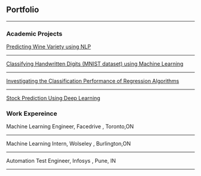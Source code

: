 ## Portfolio

---

### Academic Projects

[Predicting Wine Variety using NLP](https://github.com/MeghaKat/WineVarietyPredictionNLP.git)

---
[Classifying Handwritten Digits (MNIST dataset) using Machine Learning](https://github.com/MeghaKat/NeuralNets.git)

---
[Investigating the Classification Performance of Regression Algorithms](https://github.com/MeghaKat/Regressions.git)

---
[Stock Prediction Using Deep Learning](https://github.com/MeghaKat/DeepLearning.git)  






### Work Expereince


Machine Learning Engineer, Facedrive , Toronto,ON

---
Machine Learning Intern, Wolseley , Burlington,ON

---
Automation Test Engineer, Infosys , Pune, IN


---





<!-- Remove above link if you don't want to attibute -->
